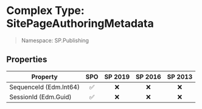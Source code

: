 # Complex Type: SitePageAuthoringMetadata

> Namespace: SP.Publishing

## Properties

Property | SPO | SP 2019 | SP 2016 | SP 2013
----------|:---:|:-------:|:-------:|:-------:
SequenceId (Edm.Int64) | ✅ | ❌ | ❌ | ❌
SessionId (Edm.Guid) | ✅ | ❌ | ❌ | ❌